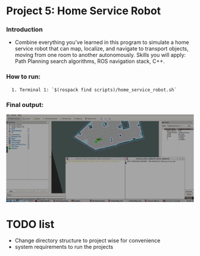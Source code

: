 # Project 5: Home Service Robot

### Introduction
   - Combine everything you’ve learned in this program to simulate a home service robot that can map, localize, and navigate to transport objects, moving from one room to another autonomously. Skills you will apply: Path Planning search algorithms, ROS navigation stack, C++.
   
### **How to run**:
      1. Terminal 1: `$(rospack find scripts)/home_service_robot.sh`
    
### **Final output**:

![gif](https://github.com/kvnptl/robo_nd/blob/master/src/project5_home_service_robot/home-service-robot.gif)

# TODO list
  - Change directory structure to project wise for convenience
  - system requirements to run the projects
